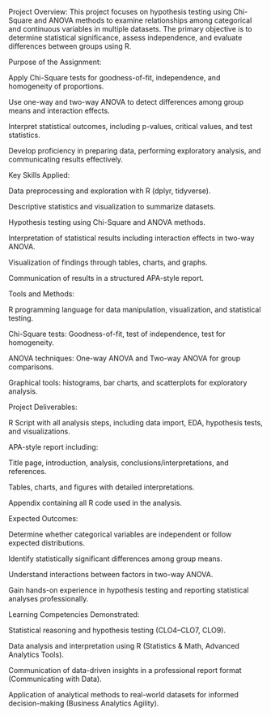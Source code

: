 Project Overview:
This project focuses on hypothesis testing using Chi-Square and ANOVA methods to examine relationships among categorical and continuous variables in multiple datasets. The primary objective is to determine statistical significance, assess independence, and evaluate differences between groups using R.

Purpose of the Assignment:

Apply Chi-Square tests for goodness-of-fit, independence, and homogeneity of proportions.

Use one-way and two-way ANOVA to detect differences among group means and interaction effects.

Interpret statistical outcomes, including p-values, critical values, and test statistics.

Develop proficiency in preparing data, performing exploratory analysis, and communicating results effectively.

Key Skills Applied:

Data preprocessing and exploration with R (dplyr, tidyverse).

Descriptive statistics and visualization to summarize datasets.

Hypothesis testing using Chi-Square and ANOVA methods.

Interpretation of statistical results including interaction effects in two-way ANOVA.

Visualization of findings through tables, charts, and graphs.

Communication of results in a structured APA-style report.

Tools and Methods:

R programming language for data manipulation, visualization, and statistical testing.

Chi-Square tests: Goodness-of-fit, test of independence, test for homogeneity.

ANOVA techniques: One-way ANOVA and Two-way ANOVA for group comparisons.

Graphical tools: histograms, bar charts, and scatterplots for exploratory analysis.

Project Deliverables:

R Script with all analysis steps, including data import, EDA, hypothesis tests, and visualizations.

APA-style report including:

Title page, introduction, analysis, conclusions/interpretations, and references.

Tables, charts, and figures with detailed interpretations.

Appendix containing all R code used in the analysis.

Expected Outcomes:

Determine whether categorical variables are independent or follow expected distributions.

Identify statistically significant differences among group means.

Understand interactions between factors in two-way ANOVA.

Gain hands-on experience in hypothesis testing and reporting statistical analyses professionally.

Learning Competencies Demonstrated:

Statistical reasoning and hypothesis testing (CLO4–CLO7, CLO9).

Data analysis and interpretation using R (Statistics & Math, Advanced Analytics Tools).

Communication of data-driven insights in a professional report format (Communicating with Data).

Application of analytical methods to real-world datasets for informed decision-making (Business Analytics Agility).
